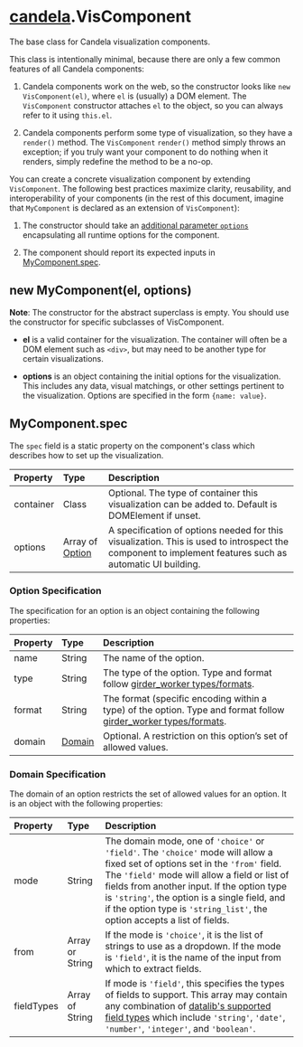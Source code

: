 # [candela](..#readme).VisComponent

The base class for Candela visualization components.

This class is intentionally minimal, because there are only a few common
features of all Candela components:

1. Candela components work on the web, so the constructor looks like ``new
   VisComponent(el)``, where ``el`` is (usually) a DOM element. The
   ``VisComponent`` constructor attaches ``el`` to the object, so you can always
   refer to it using ``this.el``.

2. Candela components perform some type of visualization, so they have a
   ``render()`` method. The ``VisComponent`` ``render()`` method simply throws
   an exception; if you truly want your component to do nothing when it renders,
   simply redefine the method to be a no-op.

You can create a concrete visualization component by extending ``VisComponent``.
The following best practices maximize clarity, reusability, and interoperability
of your components (in the rest of this document, imagine that ``MyComponent``
is declared as an extension of ``VisComponent``):

1. The constructor should take an [additional parameter
   ``options``](#new-mycomponentel-options) encapsulating all runtime options
   for the component.

2. The component should report its expected inputs in
   [MyComponent.spec](#viscomponentspec).

## new MyComponent(el, options)

**Note**: The constructor for the abstract superclass is empty. You should use
the constructor for specific subclasses of VisComponent.

* **el** is a valid container for the visualization. The container will often be
  a DOM element such as `<div>`, but may need to be another type for certain
  visualizations.

* **options** is an object containing the initial options for the visualization.
  This includes any data, visual matchings, or other settings pertinent to the
  visualization. Options are specified in the form `{name: value}`.

## MyComponent.spec

The `spec` field is a static property on the component's class which describes
how to set up the visualization.

| Property    | Type   | Description  |
| :--------   | :----- | :----------- |
| container   | Class  | Optional. The type of container this visualization can be added to. Default is DOMElement if unset. |
| options     | Array of [Option](#option-specification) | A specification of options needed for this visualization. This is used to introspect the component to implement features such as automatic UI building. |

### Option Specification

The specification for an option is an object containing the following
properties:

| Property    | Type   | Description  |
| :--------   | :----- | :----------- |
| name        | String | The name of the option. |
| type        | String | The type of the option. Type and format follow [girder_worker types/formats](http://girder-worker.readthedocs.org/en/latest/types-and-formats.html). |
| format      | String | The format (specific encoding within a type) of the option. Type and format follow [girder_worker types/formats](http://girder-worker.readthedocs.org/en/latest/types-and-formats.html). |
| domain      | [Domain](#domain-specification) | Optional. A restriction on this option’s set of allowed values. |

### Domain Specification

The domain of an option restricts the set of allowed values for an option. It is
an object with the following properties:

| Property    | Type   | Description  |
| :--------   | :----- | :----------- |
| mode        | String | The domain mode, one of `'choice'` or `'field'`. The `'choice'` mode will allow a fixed set of options set in the `'from'` field. The `'field'` mode will allow a field or list of fields from another input. If the option type is `'string'`, the option is a single field, and if the option type is `'string_list'`, the option accepts a list of fields. |
| from        | Array or String | If the mode is `'choice'`, it is the list of strings to use as a dropdown. If the mode is `'field'`, it is the name of the input from which to extract fields.
| fieldTypes  | Array of String | If mode is `'field'`, this specifies the types of fields to support. This array may contain any combination of [datalib's supported field types](https://github.com/vega/datalib/wiki/Import#dl_type_infer) which include `'string'`, `'date'`, `'number'`, `'integer'`, and `'boolean'`. |

